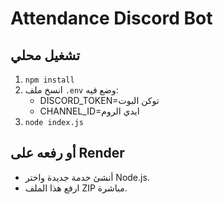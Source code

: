 
# Attendance Discord Bot

## تشغيل محلي
1. `npm install`
2. انسخ ملف `.env` وضع فيه:
   - DISCORD_TOKEN=توكن البوت
   - CHANNEL_ID=ايدي الروم
3. `node index.js`

## أو رفعه على Render
- أنشئ خدمة جديدة واختر Node.js.
- ارفع هذا الملف ZIP مباشرة.
